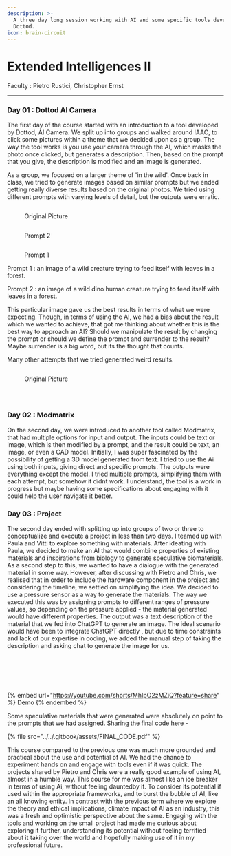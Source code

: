 ```yaml
---
description: >-
  A three day long session working with AI and some specific tools developed by
  Dottod.
icon: brain-circuit
---
```


# Extended Intelligences II

Faculty : Pietro Rustici, Christopher Ernst&#x20;

***



### Day 01 : Dottod AI Camera&#x20;

The first day of the course started with an introduction to a tool developed by Dottod, AI Camera. We split up into groups and walked around IAAC, to click some pictures within a theme that we decided upon as a group. The way the tool works is you use your camera through the AI, which masks the photo once clicked, but generates a description. Then, based on the prompt that you give, the description is modified and an image is generated.&#x20;

As a group, we focused on a larger theme of 'in the wild'. Once back in class, we tried to generate images based on similar prompts but we ended getting really diverse results based on the original photos. We tried using different prompts with varying levels of detail, but the outputs were erratic.&#x20;



<div><figure><img src="../../.gitbook/assets/c6eb535e-1c2d-4284-971a-773780d30b3d.jpeg" alt=""><figcaption><p>Original Picture</p></figcaption></figure> <figure><img src="../../.gitbook/assets/output_0ba639ae-eeb7-11ef-ad81-31ef938170b0.jpeg" alt=""><figcaption><p>Prompt 2</p></figcaption></figure> <figure><img src="../../.gitbook/assets/output_44f48664-eeb7-11ef-ae30-31ef938170b0.jpeg" alt=""><figcaption><p>Prompt 1</p></figcaption></figure></div>

Prompt 1 : an image of a wild creature trying to feed itself with leaves in a forest.

Prompt 2 : an image of a wild dino human creature trying to feed itself with leaves in a forest.

This particular image gave us the best results in terms of what we were expecting. Though, in terms of using the AI, we had a bias about the result which we wanted to achieve, that got me thinking about whether this is the best way to approach an AI? Should we manipulate the result by changing the prompt or should we define the prompt and surrender to the result? Maybe surrender is a big word, but its the thought that counts.&#x20;

Many other attempts that we tried generated weird results.&#x20;

<div><figure><img src="../../.gitbook/assets/cba1406c-2e65-4d49-9360-b6b7e7747734.jpeg" alt=""><figcaption><p>Original Picture </p></figcaption></figure> <figure><img src="../../.gitbook/assets/output_9cc28d2f-eeb8-11ef-8d34-217eb025a711.jpeg" alt=""><figcaption></figcaption></figure> <figure><img src="../../.gitbook/assets/output_42fe7e7e-eeb9-11ef-a96a-31ef938170b0.jpeg" alt=""><figcaption></figcaption></figure> <figure><img src="../../.gitbook/assets/output_c0614350-eeb8-11ef-a6be-217eb025a711.jpeg" alt=""><figcaption></figcaption></figure></div>



### Day 02 : Modmatrix

On the second day, we were introduced to another tool called Modmatrix, that had multiple options for input and output. The inputs could be text or image, which is then modified by a prompt, and the result could be text, an image, or even a CAD model. Initially, I was super fascinated by the possibility of getting a  3D model generated from text. I tried to use the Ai using both inputs, giving direct and specific prompts. The outputs were everything except the model. I tried multiple prompts, simplifying them with each attempt, but somehow it didnt work. I understand, the tool is a work in progress but maybe having some specifications about engaging with it could help the user navigate it better.&#x20;



### Day 03 : Project&#x20;

The second day ended with splitting up into groups of two or three to conceptualize and execute a project in less than two days. I teamed up with Paula and Vitti to explore something with materials. After ideating with Paula, we decided to make an AI that would combine properties of existing materials and inspirations from biology to generate speculative biomaterials. As a second step to this, we wanted to have a dialogue with the generated material in some way. However, after discussing with Pietro and Chris, we realised that in order to include the hardware component in the project and considering the timeline, we settled on simplifying the idea. We decided to use a pressure sensor as a way to generate the materials. The way we executed this was by assigning prompts to different ranges of pressure values, so depending on the pressure applied - the material generated would have different properties. The output was a text description of the material that we fed into ChatGPT to generate an image. The ideal scenario would have been to integrate ChatGPT directly , but due to time constraints and lack of our expertise in coding, we added the manual step of taking the description and asking chat to generate the image for us.&#x20;



<div><figure><img src="../../.gitbook/assets/WhatsApp Image 2025-02-26 at 17.40.58_34430dd5 (1).jpg" alt=""><figcaption></figcaption></figure> <figure><img src="../../.gitbook/assets/WhatsApp Image 2025-02-26 at 17.40.58_b9a60f40 (1).jpg" alt=""><figcaption></figcaption></figure> <figure><img src="../../.gitbook/assets/WhatsApp Image 2025-02-26 at 17.40.59_cd9b3cf4.jpg" alt=""><figcaption></figcaption></figure></div>

<div><figure><img src="../../.gitbook/assets/WhatsApp Image 2025-02-26 at 17.40.59_e0a5a871 (1).jpg" alt=""><figcaption></figcaption></figure> <figure><img src="../../.gitbook/assets/WhatsApp Image 2025-02-26 at 17.41.00_5a10ba4f.jpg" alt=""><figcaption></figcaption></figure> <figure><img src="../../.gitbook/assets/WhatsApp Image 2025-02-26 at 17.41.00_af3ec845 (1).jpg" alt=""><figcaption></figcaption></figure></div>



{% embed url="https://youtube.com/shorts/MhIpO2zMZjQ?feature=share" %}
Demo&#x20;
{% endembed %}

Some speculative materials that were generated were absolutely on point to the prompts that we had assigned. Sharing the final code here -

{% file src="../../.gitbook/assets/FINAL_CODE.pdf" %}

This course compared to the previous one was much more grounded and practical about the use and potential of AI. We had the chance to experiment hands on and engage with tools even if it was quick. The projects shared by Pietro and Chris were a really good example of using AI, almost in a humble way. This course for me was almost like an ice breaker in terms of using Ai, without feeling dauntedby it. To consider its potential if used within the appropriate frameworks, and to burst the bubble of AI, like an all knowing entity. In contrast with the previous term where we explore the theory and ethical implications, climate impact of AI as an industry, this was a fresh and optimistic perspective about the same. Engaging with the tools and working on the small project had made me curious about exploring it further, understanding its potential without feeling terrified about it taking over the world and hopefully making use of it in my professional future.

